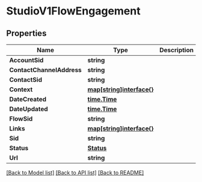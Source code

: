 # StudioV1FlowEngagement

## Properties

Name | Type | Description | Notes
------------ | ------------- | ------------- | -------------
**AccountSid** | **string** |  | [optional] 
**ContactChannelAddress** | **string** |  | [optional] 
**ContactSid** | **string** |  | [optional] 
**Context** | [**map[string]interface{}**](.md) |  | [optional] 
**DateCreated** | [**time.Time**](time.Time.md) |  | [optional] 
**DateUpdated** | [**time.Time**](time.Time.md) |  | [optional] 
**FlowSid** | **string** |  | [optional] 
**Links** | [**map[string]interface{}**](.md) |  | [optional] 
**Sid** | **string** |  | [optional] 
**Status** | [**Status**](status.md) |  | [optional] 
**Url** | **string** |  | [optional] 

[[Back to Model list]](../README.md#documentation-for-models) [[Back to API list]](../README.md#documentation-for-api-endpoints) [[Back to README]](../README.md)


